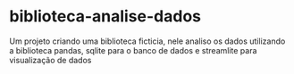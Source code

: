 # biblioteca-analise-dados
Um projeto criando uma biblioteca ficticia, nele analiso os dados utilizando a biblioteca pandas, sqlite para o banco de dados e streamlite para visualização de dados
